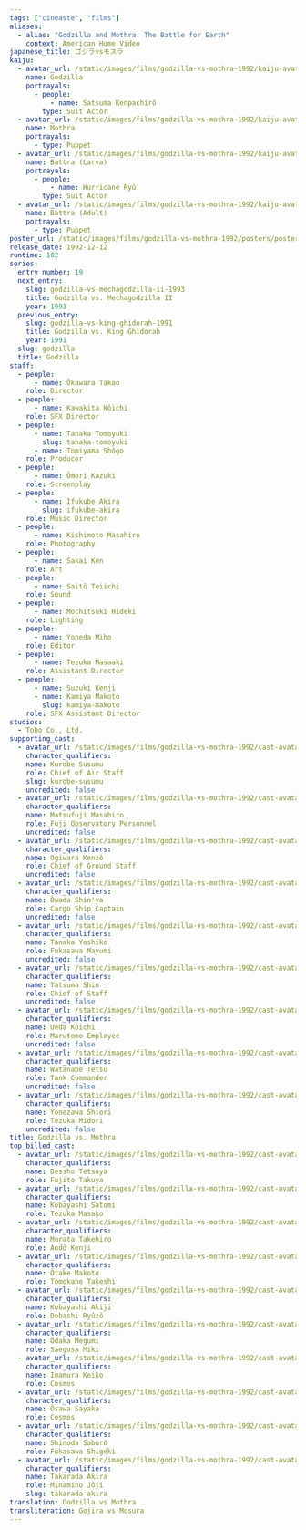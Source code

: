 ```yaml
---
tags: ["cineaste", "films"]
aliases:
  - alias: "Godzilla and Mothra: The Battle for Earth"
    context: American Home Video
japanese_title: ゴジラvsモスラ
kaiju:
  - avatar_url: /static/images/films/godzilla-vs-mothra-1992/kaiju-avatars/kenpachiro-satsuma-0.jpg
    name: Godzilla
    portrayals:
      - people:
          - name: Satsuma Kenpachirô
        type: Suit Actor
  - avatar_url: /static/images/films/godzilla-vs-mothra-1992/kaiju-avatars/02246.jpg
    name: Mothra
    portrayals:
      - type: Puppet
  - avatar_url: /static/images/films/godzilla-vs-mothra-1992/kaiju-avatars/hurricane-ryu-0.jpg
    name: Battra (Larva)
    portrayals:
      - people:
          - name: Hurricane Ryû
        type: Suit Actor
  - avatar_url: /static/images/films/godzilla-vs-mothra-1992/kaiju-avatars/02278.jpg
    name: Battra (Adult)
    portrayals:
      - type: Puppet
poster_url: /static/images/films/godzilla-vs-mothra-1992/posters/poster.jpg
release_date: 1992-12-12
runtime: 102
series:
  entry_number: 19
  next_entry:
    slug: godzilla-vs-mechagodzilla-ii-1993
    title: Godzilla vs. Mechagodzilla II
    year: 1993
  previous_entry:
    slug: godzilla-vs-king-ghidorah-1991
    title: Godzilla vs. King Ghidorah
    year: 1991
  slug: godzilla
  title: Godzilla
staff:
  - people:
      - name: Ôkawara Takao
    role: Director
  - people:
      - name: Kawakita Kôichi
    role: SFX Director
  - people:
      - name: Tanaka Tomoyuki
        slug: tanaka-tomoyuki
      - name: Tomiyama Shôgo
    role: Producer
  - people:
      - name: Ômori Kazuki
    role: Screenplay
  - people:
      - name: Ifukube Akira
        slug: ifukube-akira
    role: Music Director
  - people:
      - name: Kishimoto Masahiro
    role: Photography
  - people:
      - name: Sakai Ken
    role: Art
  - people:
      - name: Saitô Teiichi
    role: Sound
  - people:
      - name: Mochitsuki Hideki
    role: Lighting
  - people:
      - name: Yoneda Miho
    role: Editor
  - people:
      - name: Tezuka Masaaki
    role: Assistant Director
  - people:
      - name: Suzuki Kenji
      - name: Kamiya Makoto
        slug: kamiya-makoto
    role: SFX Assistant Director
studios:
  - Toho Co., Ltd.
supporting_cast:
  - avatar_url: /static/images/films/godzilla-vs-mothra-1992/cast-avatars/susumu-kurobe-0.jpg
    character_qualifiers:
    name: Kurobe Susumu
    role: Chief of Air Staff
    slug: kurobe-susumu
    uncredited: false
  - avatar_url: /static/images/films/godzilla-vs-mothra-1992/cast-avatars/matsuhiro-matsufuji-0.jpg
    character_qualifiers:
    name: Matsufuji Masahiro
    role: Fuji Observatory Personnel
    uncredited: false
  - avatar_url: /static/images/films/godzilla-vs-mothra-1992/cast-avatars/kenzo-ogiwara-0.jpg
    character_qualifiers:
    name: Ogiwara Kenzô
    role: Chief of Ground Staff
    uncredited: false
  - avatar_url: /static/images/films/godzilla-vs-mothra-1992/cast-avatars/shinya-owada-0.jpg
    character_qualifiers:
    name: Ôwada Shin'ya
    role: Cargo Ship Captain
    uncredited: false
  - avatar_url: /static/images/films/godzilla-vs-mothra-1992/cast-avatars/yoshiko-tanaka-0.jpg
    character_qualifiers:
    name: Tanaka Yoshiko
    role: Fukasawa Mayumi
    uncredited: false
  - avatar_url: /static/images/films/godzilla-vs-mothra-1992/cast-avatars/shin-tatsuma-0.jpg
    character_qualifiers:
    name: Tatsuma Shin
    role: Chief of Staff
    uncredited: false
  - avatar_url: /static/images/films/godzilla-vs-mothra-1992/cast-avatars/koichi-ueda-0.jpg
    character_qualifiers:
    name: Ueda Kôichi
    role: Marutomo Employee
    uncredited: false
  - avatar_url: /static/images/films/godzilla-vs-mothra-1992/cast-avatars/tetsu-watanabe-0.jpg
    character_qualifiers:
    name: Watanabe Tetsu
    role: Tank Commander
    uncredited: false
  - avatar_url: /static/images/films/godzilla-vs-mothra-1992/cast-avatars/shiori-yonezawa-0.jpg
    character_qualifiers:
    name: Yonezawa Shiori
    role: Tezuka Midori
    uncredited: false
title: Godzilla vs. Mothra
top_billed_cast:
  - avatar_url: /static/images/films/godzilla-vs-mothra-1992/cast-avatars/tetsuya-bessho-0.jpg
    character_qualifiers:
    name: Bessho Tetsuya
    role: Fujito Takuya
  - avatar_url: /static/images/films/godzilla-vs-mothra-1992/cast-avatars/satomi-kobayashi-0.jpg
    character_qualifiers:
    name: Kobayashi Satomi
    role: Tezuka Masako
  - avatar_url: /static/images/films/godzilla-vs-mothra-1992/cast-avatars/takehiro-murata-0.jpg
    character_qualifiers:
    name: Murata Takehiro
    role: Andô Kenji
  - avatar_url: /static/images/films/godzilla-vs-mothra-1992/cast-avatars/makoto-otake-0.jpg
    character_qualifiers:
    name: Ôtake Makoto
    role: Tomokane Takeshi
  - avatar_url: /static/images/films/godzilla-vs-mothra-1992/cast-avatars/akiji-kobayashi-0.jpg
    character_qualifiers:
    name: Kobayashi Akiji
    role: Dobashi Ryûzô
  - avatar_url: /static/images/films/godzilla-vs-mothra-1992/cast-avatars/megumi-odaka-0.jpg
    character_qualifiers:
    name: Odaka Megumi
    role: Saegusa Miki
  - avatar_url: /static/images/films/godzilla-vs-mothra-1992/cast-avatars/keiko-imamura-0.jpg
    character_qualifiers:
    name: Imamura Keiko
    role: Cosmos
  - avatar_url: /static/images/films/godzilla-vs-mothra-1992/cast-avatars/sayaka-osawa-0.jpg
    character_qualifiers:
    name: Ôsawa Sayaka
    role: Cosmos
  - avatar_url: /static/images/films/godzilla-vs-mothra-1992/cast-avatars/saburo-shinoda-0.jpg
    character_qualifiers:
    name: Shinoda Saburô
    role: Fukasawa Shigeki
  - avatar_url: /static/images/films/godzilla-vs-mothra-1992/cast-avatars/akira-takarada-0.jpg
    character_qualifiers:
    name: Takarada Akira
    role: Minamino Jôji
    slug: takarada-akira
translation: Godzilla vs Mothra
transliteration: Gojira vs Mosura
---
```

